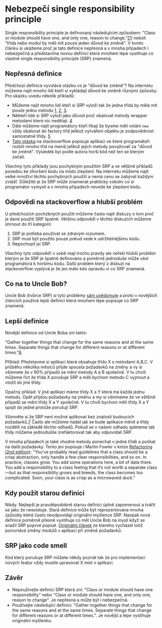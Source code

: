 # Nebezpečí single responsibility principle

Single responsibility principle je definovaný následujícím způsobem: "Class or module should have one, and only one, reason to change."[[1]](https://www.amazon.com/Clean-Code-Handbook-Software-Craftsmanship/dp/0132350882)
neboli "třída nebo modul by měli mít pouze jeden důvod ke změně". V tomto článku si ukážeme proč je tato definice nepřesná a v mnoha případech i nebezpečná a představíme novou definici která mnohem lépe vystihuje co vlastně single responsibility principle (SRP) znamená.

## Nepřesná definice

Předchozí definice vyvolává otázku co je "důvod ke změně"? Na internetu můžeme najít mnoho lidí kteří si vykládají důvod ke změně různými způsoby. Pro ukázku uvedu několik příkladů:

* Můžeme najít mnoho lidí kteří si SRP vyloží tak že jedna třída by měla mít pouze jednu metodu [1](https://stackoverflow.com/q/46541197/5324847), [2](https://stackoverflow.com/questions/58986929/doesnt-having-more-than-1-method-break-the-single-responsibility-principle), [3](https://stackoverflow.com/questions/62844197/single-responsibility-principle-for-many-methods).
* Někteří lidé si SRP vyloží jako důvod proč obalovat metody wrapper metodami které nic nedělají. [4](https://www.overcoded.net/solid-single-responsibility-principle-srp-284015/)
* Dále můžeme najít programátory kteří říkají že bysme měli volání ``new`` vždy obalovat do factory tříd jelikož vytváření objektu je zodpovědnost samostatné třídy. [5](https://www.brandonsavage.net/breaking-the-single-responsibility-principle/)
* [Tato otázka](https://softwareengineering.stackexchange.com/q/150760) na stackoverflow popisuje aplikaci ve které programátoři rozbili mnoho tříd na menší jelikož jejich metody považovali za "důvod ke změně". Výsledek byl podle autora horší kód než ten se kterým začali.

Všechny tyto přiklady jsou pochybným použitím SRP a ve většině příkladů povedou ke zhoršení kódu na místo zlepšení.
Na internetu můžeme najít velké množtví těchto pochybných použití a nemá cenu se zabývat každým zvlášť.
Důležité je že SRP může znamenat prakticky cokoliv co si programátor vymyslí a v mnoha případech nevede ke zlepšení
kódu.

## Odpovědi na stackoverflow a hlubší problém

U předchozích pochzbných použití můžeme často najít diskuzy o tom proč je dané použití SRP špatně.
Většinu odpovědí v těchto diskuzích můžeme shrnout do tří kategorií:

1. SRP je potřeba používat se zdravým rozumem.
2. SRP musí být použito pouze pokud vede k udržitelnějšímu kódu.
3. Nepochopil jsi SRP.

Všechny tyto odpověďi v sobě mají trochu pravdy ale neřeší hlubší problém kterým je že SRP je špatně definováno a poměrně jednoduše může vést programátora k horšímu kódu.
Další problém který z diskuzí na stackoverflow vyplývá je že jen málo kdo opravdu ví co SRP znamená.

## Co na to Uncle Bob?

Uncle Bob (tvůrce SRP) si tyto
problémy [sám uvědomuje](https://blog.cleancoder.com/uncle-bob/2014/05/08/SingleReponsibilityPrinciple.html)
a proto v novějších článcích používá lepší definici která mnohem lépe popisuje co SRP znamená.

## Lepší definice

Novější definice od Uncle Boba zní takto:

"Gather together things that change for the same reasons and at the same times.
Separate things that change for different reasons or at different
times."[6](https://twitter.com/unclebobmartin/status/1023560222005227520?s=20).

Příklad: Představme si aplikaci která obsahuje třídu X s metodami A,B,C.
V průběhu několika měsíců přijde spousta požadavků na změny a vy si všimnete že v
90% případů se mění metody A a B společně. V tu chvíli můžeme říct že třída X
porušuje SRP a měli bychom metodu C vyjmout a vložit do jiné třídy.

Opačný příklad: V jiné aplikaci máme třídy X a Y která má každá jednu metodu.
Opět přijdou požadavky na změnu a my si všimneme že ve většině případů se mění třídy
X a Y společně. V tu chvíli bychom měli třídy X a Y spojit do jedné protože porušují SRP.

Všimněte si že SRP není možné aplikovat bez znalosti budoucích
požadavků.[7](https://twitter.com/unclebobmartin/status/1023578923907645440?s=20)
Často ale můžeme hádat jak se bude aplikace měnit a třídy rozdělit na základě těchto odhadů.
Pokud se v našem odhadu spleteme tak třídy můžeme jednodušše zrefaktorovat tak aby odpovídali SRP.

V mnoha případech je také vhodné metody ponechat v jedné třídě a počkat na další požadavky.
Tento jev popisuje i Martin Fowler v knize
[Refactoring (2nd edition)](https://www.amazon.com/gp/product/0134757599/ref=as_li_tl?ie=UTF8&camp=1789&creative=9325&creativeASIN=0134757599&linkCode=as2&tag=martinfowlerc-20):
"You’ve probably read guidelines that a class should be a crisp abstraction, only handle a
few clear responsibilities, and so on. In practice, classes grow. You add some operations
here, a bit of data there. You add a responsibility to a class feeling that it’s not worth a
separate class—but as that responsibility grows and breeds, the class becomes too
complicated. Soon, your class is as crisp as a microwaved duck."

## Kdy použít starou definici

Nikdy. Nejlepší je pravděpodobně starou definici úplně zapomenout a tvářit se jako že neexistuje.
Stará definice může být reprezentována mnoha způsoby které často neodpovídají originální myšlence SRP.
Naopak nová definice poměrně přesně vystihuje co měl Uncle Bob na mysli když se snažil SRP poprvé popsat.
[Originální článek](https://www.win.tue.nl/~wstomv/edu/2ip30/references/criteria_for_modularization.pdf) ze kterého
vycházel totiž porovnává
změny modulů v aplikaci při změně požadavků.

## SRP jako code smell

Kód který porušuje SRP můžete někdy poznát tak že pro implementaci nových featur vždy musíte upravovat X míst v aplikaci.

## Závěr

* Nepoužívejte definici SRP která zní: "Class or module should have one responsibility" nebo "Class or module should have one, and only one, reason to change". Je nepřesná a může být i nebezpečná.
* Používejte následující definici: "Gather together things that change for the same reasons and at the same times. Separate things that change for different reasons or at different times.". Je novější a lépe vystihuje originální myšlenku.
